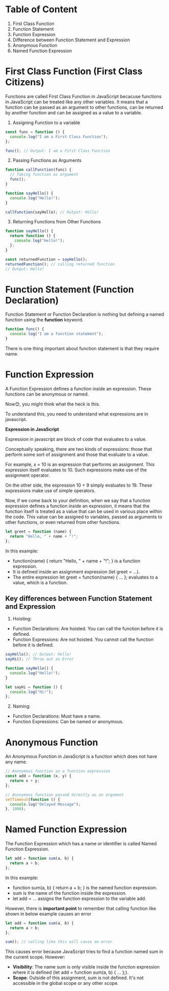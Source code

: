 # Table of Content

1. First Class Function
2. Function Statement
3. Function Expression
4. Difference between Function Statement and Expression
5. Anonymous Function
6. Named Function Expression

# First Class Function (First Class Citizens)

Functions are called First Class Function in JavaScript becacuse functions in
JavaScript can be treated like any other variables. It means that a function can
be passed as an argument to other functions, can be returned by another function
and can be assigned as a value to a variable.

1. Assigning Function to a variable

```js
const func = function () {
  console.log("I am a First Class Function");
};

func(); // Output: I am a First Class Function
```

2. Passing Functions as Arguments

```js
function callFunction(func) {
  // Taking function as argument
  func();
}

function sayHello() {
  console.log("Hello!");
}

callFunction(sayHello); // Output: Hello!
```

3. Returning Functions from Other Functions

```js
function sayHello() {
  return function () {
    console.log("Hello!");
  };
}

const returnedFunction = sayHello();
returnedFunction(); // calling returned function
// Output: Hello!
```

# Function Statement (Function Declaration)

Function Statement or Function Declaration is nothing but defining a named
function using the **function** keyword.

```js
function func() {
  console.log("I am a function statement");
}
```

There is one thing important about function statement is that they require name.

# Function Expression

A Function Expression defines a function inside an expression. These functions
can be anonymous or named.

Now😊, you might think what the heck is this.

To understand this, you need to understand what expressions are in javascript.

**Expression in JavaScript**

Expression in javascript are block of code that evaluates to a value.

Conceptually speaking, there are two kinds of expressions: those that perform
some sort of assignment and those that evaluate to a value.

For example, x = 10 is an expression that performs an assignment. This expression
itself evaluates to 10. Such expressions make use of the assignment operator.

On the other side, the expression 10 + 9 simply evaluates to 19. These
expressions make use of simple operators.

Now, if we come back to your definition, when we say that a function expression
defines a function inside an expression, it means that the function itself is
treated as a value that can be used in various place within the code. This
value can be assigned to variables, passed as arguments to other functions, or
even returned from other functions.

```js
let greet = function (name) {
  return "Hello, " + name + "!";
};
```

In this example:

- function(name) { return "Hello, " + name + "!"; } is a function expression.
- It is defined inside an assignment expression (let greet = ...).
- The entire expression let greet = function(name) { ... }; evaluates to a value,
  which is a function.

## Key differences between Function Statement and Expression

1. Hoisting:

- Function Declarations: Are hoisted. You can call the function before it is defined.
- Function Expressions: Are not hoisted. You cannot call the function before it is defined.

```js
sayHello(); // Output: Hello!
sayHi(); // Throw out an Error

function sayHello() {
  console.log("Hello!");
}

let sayHi = function () {
  console.log("Hi!");
};
```

2. Naming:

- Function Declarations: Must have a name.
- Function Expressions: Can be named or anonymous.

# Anonymous Function

An Anonymous Function in JavaScript is a function which does not have any name.

```js
// Anonymous function as a function expression
const add = function (x, y) {
  return x + y;
};

// Anonymous function passed directly as an argument
setTimeout(function () {
  console.log("Delayed Message");
}, 1000);
```

# Named Function Expression

The Function Expression which has a name or identifier is called Named Function Expression.

```js
let add = function sum(a, b) {
  return a + b;
};
```

In this example:

- function sum(a, b) { return a + b; } is the named function expression.
- sum is the name of the function inside the expression.
- let add = ... assigns the function expression to the variable add.

However, there is **important point** to remember that calling function like
shown in below example causes an error

```js
let add = function sum(a, b) {
  return a + b;
};

sum(); // calling like this will cause an error
```

This causes error because JavaScript tries to find a function named sum in the
current scope. However:

- **Visibility**: The name sum is only visible inside the function expression where it is defined (let add = function sum(a, b) { ... };).
- **Scope**: Outside of this assignment, sum is not defined. It's not accessible in the global scope or any other scope.
